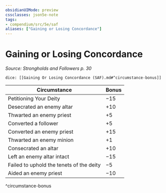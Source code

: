 ```yaml
---
obsidianUIMode: preview
cssclasses: json5e-note
tags:
- compendium/src/5e/saf
aliases: ["Gaining or Losing Concordance"]
---
```

# Gaining or Losing Concordance
*Source: Strongholds and Followers p. 30* 

`dice: [[Gaining Or Losing Concordance (SAF).md#^circumstance-bonus]]`

| Circumstance | Bonus |
|--------------|-------|
| Petitioning Your Deity | −15 |
| Desecrated an enemy altar | +10 |
| Thwarted an enemy priest | +5 |
| Converted a follower | +5 |
| Converted an enemy priest | +15 |
| Thwarted an enemy minion | +1 |
| Consecrated an altar | +10 |
| Left an enemy altar intact | −15 |
| Failed to uphold the tenets of the deity | −5 |
| Aided an enemy priest | −10 |
^circumstance-bonus